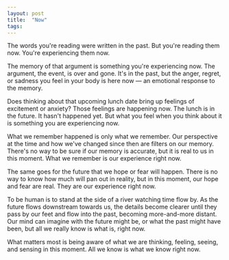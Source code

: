 ```yaml
---
layout: post
title:  "Now"
tags: 
---
```


The words you're reading were written in the past. But you're reading them now. You're experiencing them now.

The memory of that argument is something you're experiencing now. The argument, the event,  is over and gone. It's in the past, but the anger, regret, or sadness you feel in your body is here now — an emotional response to the memory.

Does thinking about that upcoming lunch date bring up feelings of excitement or anxiety? Those feelings are happening now. The lunch is in the future. It hasn't happened yet. But what you feel when you think about it is something you are experiencing now.

What we remember happened is only what we remember. Our perspective at the time and how we've changed since then are filters on our memory. There's no way to be sure if our memory is accurate, but it is real to us in this moment. What we remember is our experience right now.

The same goes for the future that we hope or fear will happen. There is no way to know how much will pan out in reality, but in this moment, our hope and fear are real. They are our experience right now.

To be human is to stand at the side of a river watching time flow by. As the future flows downstream towards us, the details become clearer until they pass by our feet and flow into the past, becoming more-and-more distant. Our mind can imagine with the future might be, or what the past might have been, but all we really know is what is, right now.

What matters most is being aware of what we are thinking, feeling, seeing, and sensing in this moment. All we know is what we know right now.